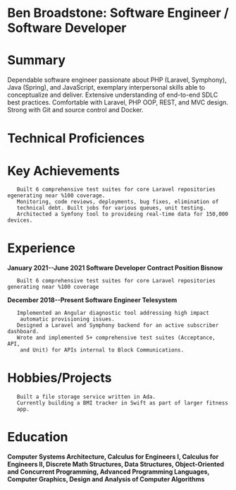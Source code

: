 # Ben Broadstone: Software Engineer / Software Developer

# Summary

Dependable software engineer passionate about PHP (Laravel, Symphony), Java (Spring), and
JavaScript, exemplary interpersonal skills able to conceptualize and deliver. Extensive
understanding of end-to-end SDLC best practices. Comfortable with Laravel, PHP OOP, REST,
and MVC design. Strong with Git and source control and Docker.

# Technical Proficiences

# Key Achievements

       Built 6 comprehensive test suites for core Laravel repositories egenerating near %100 coverage.
       Monitoring, code reviews, deployments, bug fixes, elimination of
       technical debt. Built jobs for various queues, unit testing.
       Architected a Symfony tool to provideing real-time data for 150,000 devices.

# Experience

**January 2021--June 2021 Software Developer Contract Position Bisnow**

       Built 6 comprehensive test suites for core Laravel repositories generating near %100 coverage
   
**December 2018--Present Software Engineer Telesystem**

       Implemented an Angular diagnostic tool addressing high impact
        automatic provisioning issues.
       Designed a Laravel and Symphony backend for an active subscriber dashboard.
       Wrote and implemented 5+ comprehensive test suites (Acceptance, API,
        and Unit) for APIs internal to Block Communications.

# Hobbies/Projects

       Built a file storage service written in Ada.
       Currently building a BMI tracker in Swift as part of larger fitness
       app.

# Education

**Computer Systems Architecture, Calculus for Engineers I, Calculus for
Engineers II, Discrete Math Structures, Data Structures, Object-Oriented
and Concurrent Programming, Advanced Programming Languages, Computer
Graphics, Design and Analysis of Computer Algorithms**
